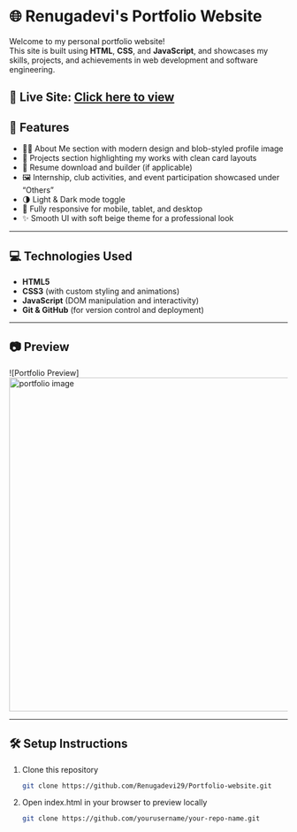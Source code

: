 # 🌐 Renugadevi's Portfolio Website

Welcome to my personal portfolio website!  
This site is built using **HTML**, **CSS**, and **JavaScript**, and showcases my skills, projects, and achievements in web development and software engineering.

🔗 **Live Site:** [Click here to view](https://renugadevi29.github.io/Portfolio-website/)
---

## 📌 Features

- 🧑‍💻 About Me section with modern design and blob-styled profile image  
- 💼 Projects section highlighting my works with clean card layouts  
- 📜 Resume download and builder (if applicable)  
- 🖼️ Internship, club activities, and event participation showcased under “Others”  
- 🌗 Light & Dark mode toggle  
- 📱 Fully responsive for mobile, tablet, and desktop  
- ✨ Smooth UI with soft beige theme for a professional look

---

## 💻 Technologies Used

- **HTML5**
- **CSS3** (with custom styling and animations)
- **JavaScript** (DOM manipulation and interactivity)
- **Git & GitHub** (for version control and deployment)

---

## 📷 Preview

![Portfolio Preview]
<img width="1365" height="604" alt="portfolio image" src="https://github.com/user-attachments/assets/6cf772b1-1065-497a-8618-3cd291bb1cd3" />

---

## 🛠️ Setup Instructions 

1. Clone this repository  
   ```bash
   git clone https://github.com/Renugadevi29/Portfolio-website.git
2. Open index.html in your browser to preview locally


   ```bash
   git clone https://github.com/yourusername/your-repo-name.git
